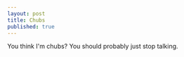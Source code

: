 ```yaml
---
layout: post
title: Chubs
published: true
---
```

You think I'm chubs? You should probably just stop talking.
